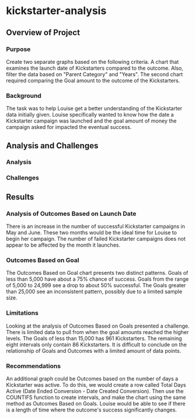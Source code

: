 # kickstarter-analysis
## Overview of Project
### Purpose
Create two separate graphs based on the following criteria. A chart that examines the launch date of Kickstarters compared to the outcome. Also, filter the data based on "Parent Category" and "Years".
The second chart required comparing the Goal amount to the outcome of the Kickstarters.
### Background
The task was to help Louise get a better understanding of the Kickstarter data initially given.
Louise specifically wanted to know how the date a Kickstarter campaign was launched and the goal amount of money the campaign asked for impacted the eventual success.
## Analysis and Challenges
### Analysis

### Challenges

## Results
### Analysis of Outcomes Based on Launch Date
There is an increase in the number of successful Kickstarter campaigns in May and June. These two months would be the ideal time for Louise to begin her campaign.
The number of failed Kickstarter campaigns does not appear to be affected by the month it launches.
### Outcomes Based on Goal
The Outcomes Based on Goal chart presents two distinct patterns.
Goals of less than 5,000 have about a 75% chance of success. Goals from the range of 5,000 to 24,999 see a drop to about 50% successful.
The Goals greater than 25,000 see an inconsistent pattern, possibly due to a limited sample size.
### Limitations
Looking at the analysis of Outcomes Based on Goals presented a challenge. There is limited data to pull from when the goal amounts reached the higher levels.
The Goals of less than 15,000 has 961 Kickstarters. The remaining eight intervals only contain 86 Kickstarters. It is difficult to conclude on the relationship of Goals and Outcomes with a limited amount of data points.
### Recommendations
An additional graph could be Outcomes based on the number of days a Kickstarter was active. To do this, we would create a row called Total Days Active (Date Ended Conversion - Date Created Conversion). Then use the COUNTIFS function to create intervals, and make the chart using the same method as Outcomes Based on Goals.
Louise would be able to see if there is a length of time where the outcome's success significantly changes.

